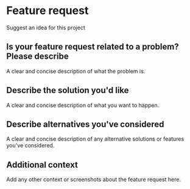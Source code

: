 <!--
#  ____  __  __ ____  __  __ ____
# |  _ \|  \/  |___ \|  \/  |  _ \
# | |_) | |\/| | __) | |\/| | | | |
# |  __/| |  | |/ __/| |  | | |_| |
# |_|   |_|  |_|_____|_|  |_|____/
#
# PM2MD
#
# https://pm2md.io/
#
# Copyright (c) Sebastien Rousseau 2022. All rights reserved
# Licensed under the MIT license
#
-->
# Feature request

Suggest an idea for this project

## Is your feature request related to a problem? Please describe

A clear and concise description of what the problem is. 

## Describe the solution you'd like

A clear and concise description of what you want to happen.

## Describe alternatives you've considered

A clear and concise description of any alternative solutions or features you've considered.

## Additional context

Add any other context or screenshots about the feature request here.
  
